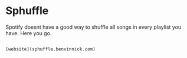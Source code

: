# Sphuffle
Spotify doesnt have a good way to shuffle all songs in every playlist you have. Here you go.
  ```

[website](sphuffle.benvinnick.com)
